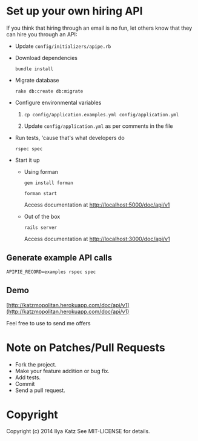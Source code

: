 # Set up your own hiring API

If you think that hiring through an email is no fun, let others know that they can hire you through an API:

* Update `config/initializers/apipe.rb`
* Download dependencies

    `bundle install`

* Migrate database

    `rake db:create db:migrate`

* Configure environmental variables

  1. `cp config/application.examples.yml config/application.yml`

  1. Update `config/application.yml` as per comments in the file

* Run tests, 'cause that's what developers do

    `rspec spec`

* Start it up

  * Using forman

     `gem install forman`

     `forman start`

      Access documentation at [http://localhost:5000/doc/api/v1](http://localhost:5000/doc/api/v1)

  * Out of the box

    `rails server`

      Access documentation at [http://localhost:3000/doc/api/v1](http://localhost:3000/doc/api/v1)

## Generate example API calls

  `APIPIE_RECORD=examples rspec spec`

## Demo

  [http://katzmopolitan.herokuapp.com/doc/api/v1](http://katzmopolitan.herokuapp.com/doc/api/v1)

  Feel free to use to send me offers

# Note on Patches/Pull Requests

* Fork the project.
* Make your feature addition or bug fix.
* Add tests.
* Commit
* Send a pull request.

# Copyright

Copyright (c) 2014 Ilya Katz
See MIT-LICENSE for details.

